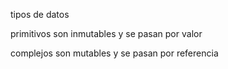 tipos de datos

primitivos
son inmutables y se pasan por valor

complejos
son mutables y se pasan por referencia
